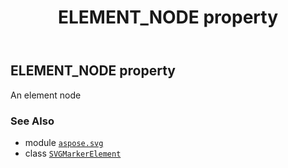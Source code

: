 ﻿---
title: ELEMENT_NODE property
second_title: Aspose.SVG for Python via .NET API References
description: 
type: docs
weight: 500
url: /python-net/aspose.svg/svgmarkerelement/element_node/
is_root: false
---

## ELEMENT_NODE property


An element node

### See Also
* module [`aspose.svg`](../../)
* class [`SVGMarkerElement`](/svg/python-net/aspose.svg/svgmarkerelement)
